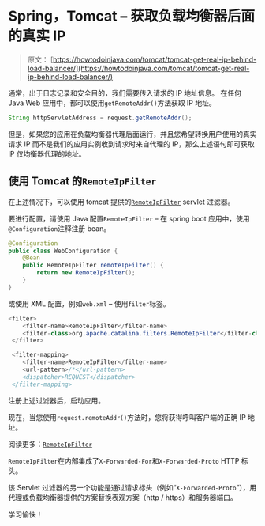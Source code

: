 # Spring，Tomcat – 获取负载均衡器后面的真实 IP

> 原文： [https://howtodoinjava.com/tomcat/tomcat-get-real-ip-behind-load-balancer/](https://howtodoinjava.com/tomcat/tomcat-get-real-ip-behind-load-balancer/)

通常，出于日志记录和安全目的，我们需要传入请求的 IP 地址信息。 在任何 Java Web 应用中，都可以使用`getRemoteAddr()`方法获取 IP 地址。

```java
String httpServletAddress = request.getRemoteAddr();

```

但是，如果您的应用在负载均衡器代理后面运行，并且您希望转换用户使用的真实请求 IP 而不是我们的应用实例收到请求时来自代理的 IP，那么上述语句即可获取 IP 仅均衡器代理的地址。

## 使用 Tomcat 的`RemoteIpFilter`

在上述情况下，可以使用 tomcat 提供的[`RemoteIpFilter`](https://tomcat.apache.org/tomcat-7.0-doc/api/org/apache/catalina/filters/RemoteIpFilter.html) servlet 过滤器。

要进行配置，请使用 Java 配置`RemoteIpFilter` – 在 spring boot 应用中，使用`@Configuration`注释注册 bean。

```java
@Configuration
public class WebConfiguration {
	@Bean
	public RemoteIpFilter remoteIpFilter() {
		return new RemoteIpFilter();
	}
}

```

或使用 XML 配置，例如`web.xml` – 使用`filter`标签。

```java
<filter>
    <filter-name>RemoteIpFilter</filter-name>
    <filter-class>org.apache.catalina.filters.RemoteIpFilter</filter-class>
 </filter>

 <filter-mapping>
    <filter-name>RemoteIpFilter</filter-name>
    <url-pattern>/*</url-pattern>
    <dispatcher>REQUEST</dispatcher>
 </filter-mapping>

```

注册上述过滤器后，启动应用。

现在，当您使用`request.remoteAddr()`方法时，您将获得呼叫客户端的正确 IP 地址。

阅读更多：[`RemoteIpFilter`](https://tomcat.apache.org/tomcat-7.0-doc/api/org/apache/catalina/filters/RemoteIpFilter.html)

`RemoteIpFilter`在内部集成了`X-Forwarded-For`和`X-Forwarded-Proto` HTTP 标头。

该 Servlet 过滤器的另一个功能是通过请求标头（例如“`X-Forwarded-Proto`”），用代理或负载均衡器提供的方案替换表观方案（http / https）和服务器端口。

学习愉快！